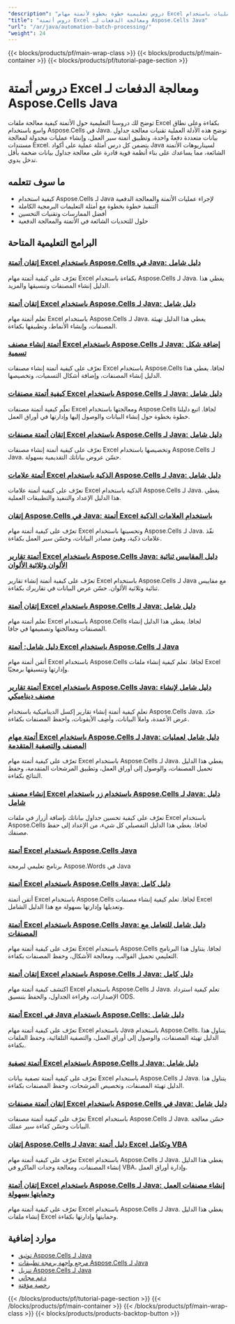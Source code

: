 ```yaml
---
"description": "دروس تعليمية خطوة بخطوة لأتمتة مهام Excel ومعالجة دفعات من الملفات المتعددة وجدولة العمليات باستخدام Aspose.Cells لـ Java."
"title": "دروس أتمتة Excel ومعالجة الدفعات لـ Aspose.Cells Java"
"url": "/ar/java/automation-batch-processing/"
"weight": 24
---
```


{{< blocks/products/pf/main-wrap-class >}}
{{< blocks/products/pf/main-container >}}
{{< blocks/products/pf/tutorial-page-section >}}


# دروس أتمتة Excel ومعالجة الدفعات لـ Aspose.Cells Java

توضح لك دروسنا التعليمية حول الأتمتة كيفية معالجة ملفات Excel بكفاءة وعلى نطاق واسع باستخدام Aspose.Cells في Java. توضح هذه الأدلة العملية تقنيات معالجة جداول بيانات متعددة دفعةً واحدة، وتطبيق أتمتة سير العمل، وإنشاء عمليات مجدولة لمعالجة مستندات Excel. يتضمن كل درس أمثلة عملية على أكواد Java لسيناريوهات الأتمتة الشائعة، مما يساعدك على بناء أنظمة قوية قادرة على معالجة جداول بيانات ضخمة بأقل تدخل يدوي.

## ما سوف تتعلمه

- كيفية استخدام Aspose.Cells لـ Java لإجراء عمليات الأتمتة والمعالجة الدفعية
- التنفيذ خطوة بخطوة مع أمثلة التعليمات البرمجية الكاملة
- أفضل الممارسات وتقنيات التحسين
- حلول للتحديات الشائعة في الأتمتة والمعالجة الدفعية


## البرامج التعليمية المتاحة

### [إتقان أتمتة Excel باستخدام Aspose.Cells في Java: دليل شامل](./aspose-cells-java-excel-automation-guide/)
تعرّف على كيفية أتمتة مهام Excel بكفاءة باستخدام Aspose.Cells لـ Java. يغطي هذا الدليل إنشاء المصنفات وتنسيقها والمزيد.

### [إتقان أتمتة Excel باستخدام Aspose.Cells لـ Java: دليل شامل](./aspose-cells-java-excel-automation-tutorial/)
تعلم أتمتة مهام Excel باستخدام Aspose.Cells لـ Java. يغطي هذا الدليل تهيئة المصنفات، وإنشاء الأنماط، وتطبيقها بكفاءة.

### [أتمتة إنشاء مصنف Excel باستخدام Aspose.Cells لـ Java: إضافة شكل تسمية](./aspose-cells-java-excel-label-shape-automation/)
تعرّف على كيفية أتمتة إنشاء مصنفات Excel باستخدام Aspose.Cells لجافا. يغطي هذا الدليل إنشاء المصنفات، وإضافة أشكال التسميات، وتخصيصها.

### [كيفية أتمتة مصنفات Excel باستخدام Aspose.Cells لـ Java: دليل شامل](./aspose-cells-java-excel-manipulation/)
تعلّم كيفية أتمتة مصنفات Excel ومعالجتها باستخدام Aspose.Cells لجافا. اتبع دليلنا خطوة بخطوة حول إنشاء البيانات والوصول إليها وإدارتها في أوراق العمل.

### [إتقان أتمتة مصنفات Excel باستخدام Aspose.Cells لـ Java: دليل شامل](./aspose-cells-java-excel-workbook-automation/)
تعرّف على كيفية أتمتة إنشاء مصنفات Excel وتخصيصها باستخدام Aspose.Cells لـ Java. حسّن عروض بياناتك التقديمية بسهولة.

### [أتمتة علامات Excel الذكية باستخدام Aspose.Cells لـ Java: دليل شامل](./aspose-cells-java-smart-markers-excel/)
تعرّف على كيفية أتمتة علامات Excel الذكية باستخدام Aspose.Cells لـ Java. يغطي هذا الدليل الإعداد والتنفيذ والتطبيقات العملية.

### [إتقان Aspose.Cells في Java: أتمتة Excel باستخدام العلامات الذكية](./aspose-cells-java-smart-markers-excel-automation/)
تعرّف على كيفية أتمتة مهام Excel وتحسينها باستخدام Aspose.Cells لـ Java. نفّذ علامات ذكية، وهيئ مصادر البيانات، وحسّن سير العمل بكفاءة.

### [أتمتة تقارير Excel باستخدام Aspose.Cells Java: دليل المقاييس ثنائية الألوان وثلاثية الألوان](./aspose-cells-java-two-three-color-scales/)
تعرّف على كيفية أتمتة إنشاء تقارير Excel باستخدام Aspose.Cells لـ Java مع مقاييس ثنائية وثلاثية الألوان. حسّن عرض البيانات في تقاريرك بكفاءة.

### [إتقان أتمتة Excel باستخدام Aspose.Cells لـ Java: دليل شامل](./automate-excel-aspose-cells-java/)
تعلم أتمتة مهام Excel باستخدام Aspose.Cells لجافا. يغطي هذا الدليل إنشاء المصنفات ومعالجتها وتصميمها في جافا.

### [دليل شامل: أتمتة Excel باستخدام Aspose.Cells لـ Java](./automate-excel-aspose-cells-java-guide/)
أتقن أتمتة مهام Excel باستخدام Aspose.Cells لجافا. تعلم كيفية إنشاء ملفات Excel وإدارتها وتنسيقها برمجيًا.

### [أتمتة تقارير Excel باستخدام Aspose.Cells Java: دليل شامل لإنشاء مصنف ديناميكي](./automate-excel-reports-aspose-cells-java/)
تعلم كيفية أتمتة إنشاء تقارير إكسل الديناميكية باستخدام Aspose.Cells Java. حدّد عرض الأعمدة، واملأ البيانات، وأضِف الأيقونات، واحفظ المصنفات بكفاءة.

### [أتمتة مهام Excel باستخدام Aspose.Cells لـ Java: دليل شامل لعمليات المصنف والتصفية المتقدمة](./automate-excel-tasks-aspose-cells-java/)
تعرّف على كيفية أتمتة مهام Excel باستخدام Aspose.Cells لـ Java. يغطي هذا الدليل تحميل المصنفات، والوصول إلى أوراق العمل، وتطبيق المرشحات المتقدمة، وحفظ النتائج بكفاءة.

### [إنشاء مصنف Excel باستخدام زر باستخدام Aspose.Cells لـ Java: دليل شامل](./create-excel-workbook-button-aspose-cells-java/)
تعرّف على كيفية تحسين جداول بياناتك بإضافة أزرار في ملفات Excel باستخدام Aspose.Cells لجافا. يغطي هذا الدليل التفصيلي كل شيء، من الإعداد إلى حفظ مصنفك.

### [أتمتة Excel باستخدام Aspose.Cells Java](./excel-automation-aspose-cells-java/)
برنامج تعليمي لبرمجة Aspose.Words في Java

### [أتمتة Excel باستخدام Aspose.Cells Java: دليل كامل](./excel-automation-aspose-cells-java-guide/)
أتقن أتمتة Excel باستخدام Aspose.Cells لجافا. تعلم كيفية إنشاء مصنفات Excel وتعديلها وإدارتها بسهولة مع هذا الدليل الشامل.

### [أتمتة Excel باستخدام Aspose.Cells Java: دليل شامل للتعامل مع المصنفات](./excel-automation-aspose-cells-java-master-workbook-manipulation/)
تعرّف على كيفية أتمتة مهام Excel باستخدام Aspose.Cells لجافا. يتناول هذا البرنامج التعليمي تحميل القوالب، ومعالجة الأشكال، وحفظ المصنفات بكفاءة.

### [إتقان أتمتة Excel باستخدام Aspose.Cells لـ Java: دليل كامل](./excel-automation-aspose-cells-java-tutorial/)
اكتشف كيفية أتمتة مهام Excel باستخدام Aspose.Cells لـ Java. تعلم كيفية استرداد الإصدارات، وقراءة الجداول، والحفظ بتنسيق ODS.

### [أتمتة Excel في Java باستخدام Aspose.Cells: دليل شامل](./excel-automation-java-aspose-cells-guide/)
تعرّف على كيفية أتمتة مهام Excel باستخدام Java باستخدام Aspose.Cells. يتناول هذا الدليل تهيئة المصنفات، والوصول إلى أوراق العمل، والتصفية التلقائية، وحفظ الملفات بكفاءة.

### [أتمتة تصفية Excel باستخدام Aspose.Cells لـ Java: دليل شامل](./excel-filtering-aspose-cells-java-tutorial/)
تعرّف على كيفية أتمتة تصفية بيانات Excel باستخدام Aspose.Cells لـ Java. يتناول هذا الدليل تهيئة المصنفات، وتخصيص المرشحات، وحفظ المصنفات بكفاءة.

### [إتقان أتمتة مصنفات Excel باستخدام Aspose.Cells في Java: دليل شامل](./excel-workbook-automation-aspose-cells-java/)
تعرّف على كيفية أتمتة مصنفات Excel باستخدام Aspose.Cells لـ Java. حسّن معالجة البيانات وحسّن كفاءة سير عملك.

### [إتقان Aspose.Cells لـ Java: دليل أتمتة Excel وتكامل VBA](./master-aspose-cells-java-excel-automation/)
تعرّف على كيفية أتمتة مهام Excel باستخدام Aspose.Cells لـ Java. يغطي هذا الدليل إنشاء المصنفات، ومعالجة وحدات الماكرو في VBA، وإدارة أوراق العمل.

### [إتقان أتمتة Excel باستخدام Aspose.Cells لـ Java: إنشاء مصنفات العمل وحمايتها بسهولة](./master-excel-automation-aspose-cells-java/)
تعرّف على كيفية أتمتة مهام Excel باستخدام Aspose.Cells لـ Java. يغطي هذا الدليل إنشاء ملفات Excel وحمايتها وإدارتها بكفاءة.



## موارد إضافية

- [توثيق Aspose.Cells لـ Java](https://docs.aspose.com/cells/java/)
- [مرجع واجهة برمجة تطبيقات Aspose.Cells لـ Java](https://reference.aspose.com/cells/java/)
- [تنزيل Aspose.Cells لـ Java](https://releases.aspose.com/cells/java/)
- [دعم مجاني](https://forum.aspose.com/)
- [رخصة مؤقتة](https://purchase.aspose.com/temporary-license/)


{{< /blocks/products/pf/tutorial-page-section >}}
{{< /blocks/products/pf/main-container >}}
{{< /blocks/products/pf/main-wrap-class >}}
{{< blocks/products/products-backtop-button >}}